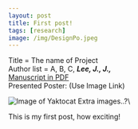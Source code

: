 ```yaml
---
layout: post
title: First post!
tags: [research]
image: /img/DesignPo.jpeg
---
```


Title = The name of Project\
Author list = A, B, C,  *__Lee, J., J.,__*\
[Manuscript in PDF](https://www.google.com)\
Presented Poster: (Use Image Link)



![Image of Yaktocat](https://octodex.github.com/images/yaktocat.png)
Extra images..?\



This is my first post, how exciting!
